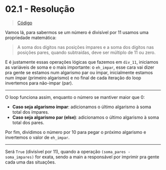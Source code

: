 # 02.1 - Resolução

> [Código](/src/02-ideias_de_problemas/02.1_divisibilidade-por-11.C)

Vamos lá, para sabermos se um número é divisível por 11 usamos uma propriedade matemática:
> A soma dos dígitos nas posições ímpares e a soma dos dígitos nas posições pares, quando subtraídas, deve ser múltiplo de 11 ou zero.

E é justamente essas operações lógicas que fazemos em `div_11`, iniciamos as variáveis de soma e o mais importante: o `eh_impar`, esse cara vai dizer pra gente se estamos num algarismo par ou ímpar, inicialmente estamos num ímpar (primeiro algarismo) e no final de cada iteração do loop invertemos para não-impar (par).

---

O loop funciona assim, enquanto o número se mantiver maior que 0:
- **Caso seja algarismo ímpar**: adicionamos o último algarismo à soma total dos ímpares.
- **Caso seja algarismo par (else)**: adicionamos o último algarismo à soma total dos pares.

Por fim, dividimos o número por 10 para pegar o próximo algarismo e invertemos o valor de `eh_impar`.

---

Será `True` (divisível por 11), quando a operação `(soma_pares - soma_impares)` for exata, sendo a main a responsável por imprimir pra gente cada uma das situações.
